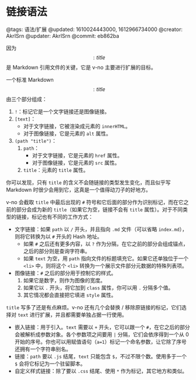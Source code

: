 # 链接语法

@tags: 语法/扩展
@updated: 1610024443000, 1612966734000
@creator: AkrISrn
@updater: AkrISrn
@commit: eb862ba

因为$$: title $$是 Markdown 引用文件的关键，它是 v-no 主要进行扩展的目标。

一个标准 Markdown $$: title $$由三个部分组成：

1. `!`：标记它是一个文字链接还是图像链接。
1. `[text]`：
    - 对于文字链接，它被渲染成元素的 `innerHTML`。
    - 对于图像链接，它是元素的 `alt` 属性。
1. `(path "title")`：
    1. `path`：
        - 对于文字链接，它是元素的 `href` 属性。
        - 对于图像链接，它是元素的 `src` 属性。
    1. `title`：元素的 `title` 属性。

你可以发现，只有 `title` 的含义不会随链接的类型发生变化，而且似乎写 Markdown 时很少会用到它，这真是一个值得动刀子的好地方。

v-no 会截取 `title` 中最后出现的 `#` 符号和它后面的部分作为识别标记，而在它之前的部分会成为新的 `title`（如果它为空，链接不会有 `title` 属性）。对于不同类型的链接，标记也有不同的工作方式：

- 文字链接：如果 `path` 以 `/` 开头，并且指向 `.md` 文件（可以省略 `index.md`），则将它转换为以 `#` 开头的 Hash 地址。
    - 如果 `#` 之后还有更多内容，以 `?` 作为分隔，在它之前的部分会组成锚点，之后的部分则是查询字符串。
    - 如果 `text` 为空，用 `path` 指向文件的标题填充它。如果它还单独位于一个 `<li>` 中，则将这个 `<li>` 转换为一个展示文件部分元数据的特殊列表项。
- 图像链接：`#` 之后的部分用于控制它的样式。
    1. 如果它是数字，则作为图像的宽度。
    1. 如果它以 `.` 开头，将它加到 `class` 属性，你可以用 `.` 分隔多个值。
    1. 其它情况都会直接把它填进 `style` 属性。

`title` 写多了还是有点麻烦。v-no 还有几个会替换 / 移除原链接的标记，它们选择对 `text` 进行扩展，并且都需要单独占据一行使用。

- 嵌入链接：用于引入[](/zh/docs/snippets.md "#")。`text` 需要以 `+` 开头，它可以跟一个 `#`，在它之后的部分会被解析成参数对象。各个参数项之间要用 `|` 分隔，它们会依序得到一个从 0 开始的序号。你也可以用赋值语句（`a=1`）标记一个命名参数，让它除了序号还拥有一个字符串别名。
- [](/zh/docs/custom-script.md "#")链接：`path` 要以 `.js` 结尾，`text` 只能包含 `$`，不过不限个数。使用多于一个 `$` 会将它标记为一个驻留脚本。
- 自定义样式链接：除了要以 `.css` 结尾、使用 `*` 作为标记，其它地方和[](/zh/docs/custom-script.md "#")类似。
